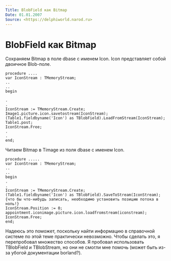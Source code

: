```yaml
---
Title: BlobField как Bitmap
Date: 01.01.2007
Source: <https://delphiworld.narod.ru>
---
```



BlobField как Bitmap
====================

Сохраняем Bitmap в поле dbase с именем Icon.
Icon представляет собой двоичное Blob-поле.

    procedure ....
    var IconStream : TMemoryStream;
    ..
    ..
    begin
     
    .
    .
    IconStream := TMemoryStream.Create;
    Image1.picture.icon.savetostream(IconStream);
    (Table1.fieldbyname('Icon') as TBlobField).LoadFromStream(IconStream);
    Table1.post;
    IconStream.Free;
    .
    .
    end;

Читаем Bitmap в Timage из поля dbase с именем Icon.

    procedure .....
    var IconStream : TMemoryStream;
    ..
    ..
    begin
    .
    .
    IconStream := TMemoryStream.Create;
    (Table1.fieldbyname('Icon') as TBlobField).SaveToStream(IconStream);
    {что бы что-нибудь записать, необходимо установить позицию потока в ноль!}
    IconStream.Position := 0;
    appointment.iconimage.picture.icon.loadfromstream(iconstream);
    IconStream.Free;
    end;

Надеюсь это поможет, поскольку найти информацию в справочной системе по
этой теме практически невозможно. Чтобы сделать это, я перепробовал
множество способов. Я пробовал использовать TBlobField и TBlobStream, но
они не смогли мне помочь (может быть из-за убогой документации
borland?).

